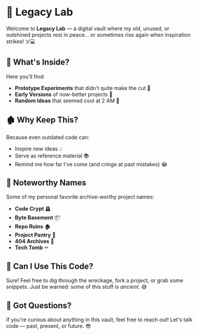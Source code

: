 # 🧪 **Legacy Lab**

Welcome to **Legacy Lab** — a digital vault where my old, unused, or outshined projects rest in peace... or sometimes rise again when inspiration strikes! ☠️💻

## 💾 What's Inside?
Here you'll find:
- **Prototype Experiments** that didn't quite make the cut 🚧
- **Early Versions** of now-better projects 🔄
- **Random Ideas** that seemed cool at 2 AM 🌙

## 🏚️ Why Keep This?
Because even outdated code can:
- Inspire new ideas 💡
- Serve as reference material 📚
- Remind me how far I've come (and cringe at past mistakes) 😂

## 🚨 Noteworthy Names
Some of my personal favorite archive-worthy project names:
- **Code Crypt** 🪦
- **Byte Basement** 📦
- **Repo Ruins** 🏚️
- **Project Pantry** 🍱
- **404 Archives** 🚨
- **Tech Tomb** ⚰️

## 🚀 Can I Use This Code?
Sure! Feel free to dig through the wreckage, fork a project, or grab some snippets. Just be warned: some of this stuff is *ancient*. 😅

## 💬 Got Questions?
If you're curious about anything in this vault, feel free to reach out! Let's talk code — past, present, or future. 😎

